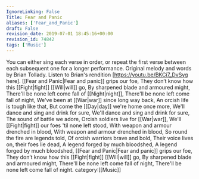 ```yaml
---
IgnoreLinking: False
Title: Fear and Panic
aliases: ['Fear_and_Panic']
draft: False
revision_date: 2019-07-01 18:45:16+00:00
revision_id: 74842
tags: ['Music']
---
```


You can either sing each verse in order, or repeat the first verse between each subsequent one for a longer performance.
Original melody and words by Brian Tollady.
Listen to Brian's rendition [https://youtu.be/BKCi7_DvSyg here].
[[Fear and Panic|Fear and panic]] grips our foe,
They don’t know how this [[Fight|fight]] [[Will|will]] go,
By sharpened blade and armoured might,
There'll be none left come fall of [[Night|night]],
There'll be none left come fall of night,
We've been at [[War|war]] since long way back,
An orcish life is tough like that,
But come the [[Day|day]] we're home once more,
We'll dance and sing and drink for sure,
We'll dance and sing and drink for sure,
The sound of battle we adore,
Orcish soldiers live for [[War|war]],
We'll [[Fight|fight]] our foes 'til none left stood,
With weapon and armour drenched in blood,
With weapon and armour drenched in blood,
So round the fire are legends told,
Of orcish warriors brave and bold,
Their voice lives on, their foes lie dead,
A legend forged by much bloodshed,
A legend forged by much bloodshed,
[[Fear and Panic|Fear and panic]] grips our foe,
They don’t know how this [[Fight|fight]] [[Will|will]] go,
By sharpened blade and armoured might,
There'll be none left come fall of night,
There'll be none left come fall of night.
category:[[Music]]